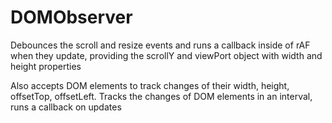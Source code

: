 DOMObserver
===========
Debounces the scroll and resize events and runs a callback inside of rAF when they update, providing the scrollY and viewPort object with width and height properties

Also accepts DOM elements to track changes of their width, height, offsetTop, offsetLeft. Tracks the changes of DOM elements in an interval, runs a callback on updates

